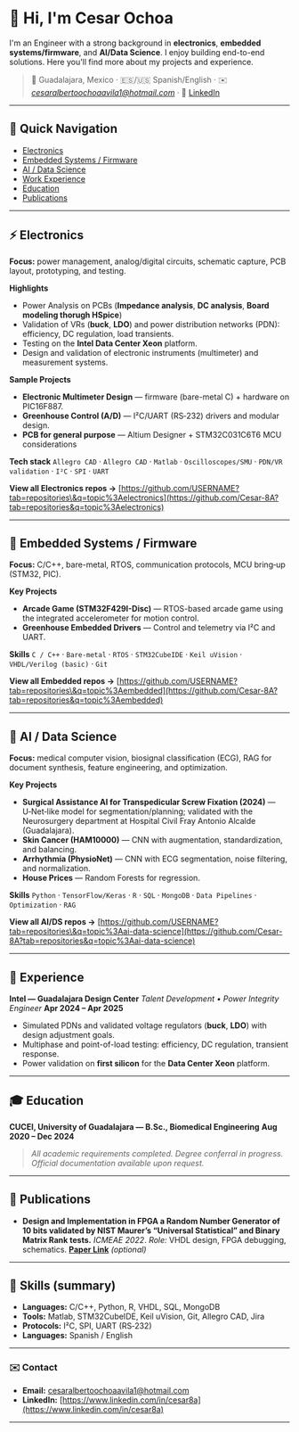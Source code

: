 # 👋 Hi, I'm **Cesar Ochoa**

I'm an Engineer with a strong background in **electronics**, **embedded systems/firmware**, and **AI/Data Science**. I enjoy building end-to-end solutions. Here you'll find more about my projects and experience.

> 📍 Guadalajara, Mexico · 🇪🇸/🇺🇸 Spanish/English · ✉️ *[cesaralbertoochoaavila1@hotmail.com](mailto:cesaralbertoochoaavila1@hotmail.com)* · 🔗 [LinkedIn](https://www.linkedin.com/in/cesar8a)
---

## 🧭 Quick Navigation

* [Electronics](#-electronics)
* [Embedded Systems / Firmware](#-embedded-systems--firmware)
* [AI / Data Science](#-ai--data-science)
* [Work Experience](#-experience)
* [Education](#-education)
* [Publications](#-publications)

---

## ⚡ Electronics

**Focus:** power management, analog/digital circuits, schematic capture, PCB layout, prototyping, and testing.

**Highlights**

* Power Analysis on PCBs (**Impedance analysis**, **DC analysis**, **Board modeling thorugh HSpice**)
* Validation of VRs (**buck**, **LDO**) and power distribution networks (PDN): efficiency, DC regulation, load transients.
* Testing on the **Intel Data Center Xeon** platform.
* Design and validation of electronic instruments (multimeter) and measurement systems.

**Sample Projects**

* **Electronic Multimeter Design** — firmware (bare-metal C) + hardware on PIC16F887.
* **Greenhouse Control (A/D)** — I²C/UART (RS‑232) drivers and modular design.
* **PCB for general purpose** — Altium Designer + STM32C031C6T6 MCU considerations

**Tech stack**
`Allegro CAD` · `Allegro CAD` · `Matlab` · `Oscilloscopes/SMU` · `PDN/VR validation` · `I²C` · `SPI` · `UART`

**View all Electronics repos →** [https://github.com/USERNAME?tab=repositories\&q=topic%3Aelectronics](https://github.com/Cesar-8A?tab=repositories&q=topic%3Aelectronics)

---

## 🔧 Embedded Systems / Firmware

**Focus:** C/C++, bare-metal, RTOS, communication protocols, MCU bring‑up (STM32, PIC).

**Key Projects**

* **Arcade Game (STM32F429I-Disc)** — RTOS-based arcade game using the integrated accelerometer for motion control.
* **Greenhouse Embedded Drivers** — Control and telemetry via I²C and UART.

**Skills**
`C / C++` · `Bare-metal` · `RTOS` · `STM32CubeIDE` · `Keil uVision` · `VHDL/Verilog (basic)` · `Git`

**View all Embedded repos →** [https://github.com/USERNAME?tab=repositories\&q=topic%3Aembedded](https://github.com/Cesar-8A?tab=repositories&q=topic%3Aembedded)

---

## 🤖 AI / Data Science

**Focus:** medical computer vision, biosignal classification (ECG), RAG for document synthesis, feature engineering, and optimization.

**Key Projects**

* **Surgical Assistance AI for Transpedicular Screw Fixation (2024)** — U‑Net‑like model for segmentation/planning; validated with the Neurosurgery department at Hospital Civil Fray Antonio Alcalde (Guadalajara).
* **Skin Cancer (HAM10000)** — CNN with augmentation, standardization, and balancing.
* **Arrhythmia (PhysioNet)** — CNN with ECG segmentation, noise filtering, and normalization.
* **House Prices** — Random Forests for regression.

**Skills**
`Python` · `TensorFlow/Keras` · `R` · `SQL` · `MongoDB` · `Data Pipelines` · `Optimization` · `RAG`

**View all AI/DS repos →** [https://github.com/USERNAME?tab=repositories\&q=topic%3Aai-data-science](https://github.com/Cesar-8A?tab=repositories&q=topic%3Aai-data-science)

---

## 💼 Experience

**Intel — Guadalajara Design Center**
*Talent Development • Power Integrity Engineer*
**Apr 2024 – Apr 2025**

* Simulated PDNs and validated voltage regulators (**buck**, **LDO**) with design adjustment goals.
* Multiphase and point-of-load testing: efficiency, DC regulation, transient response.
* Power validation on **first silicon** for the **Data Center Xeon** platform.

---

## 🎓 Education

**CUCEI, University of Guadalajara — B.Sc., Biomedical Engineering**
**Aug 2020 – Dec 2024**

> *All academic requirements completed. Degree conferral in progress. Official documentation available upon request.*

---

## 📄 Publications

* **Design and Implementation in FPGA a Random Number Generator of 10 bits validated by NIST Maurer’s “Universal Statistical” and Binary Matrix Rank tests.** *ICMEAE 2022*.
  *Role:* VHDL design, FPGA debugging, schematics.
  **[Paper Link]([https://DOI-OR-URL](https://ieeexplore.ieee.org/document/10414496))** *(optional)*

---

## 🧰 Skills (summary)

* **Languages:** C/C++, Python, R, VHDL, SQL, MongoDB
* **Tools:** Matlab, STM32CubeIDE, Keil uVision, Git, Allegro CAD, Jira
* **Protocols:** I²C, SPI, UART (RS‑232)
* **Languages:** Spanish / English

---

### ✉️ Contact

* **Email:** [cesaralbertoochoaavila1@hotmail.com](mailto:cesaralbertoochoaavila1@hotmail.com)
* **LinkedIn:** [https://www.linkedin.com/in/cesar8a](https://www.linkedin.com/in/cesar8a)

---

<!--
QUICK CUSTOMIZATION STEPS
1) Replace: USERNAME, REPO_1..4, email, and links.
2) (Optional) Enable stats/pin cards. If you don't want external services, remove the section.
3) Add topics to your repos so that "View all" filters by area.
4) Add real links to your featured projects in each section.
-->
